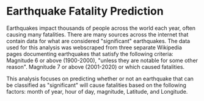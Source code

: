 # Earthquake Fatality Prediction

Earthquakes impact thousands of people across the world each year, often causing many fatalities. There are many sources across the internet that contain data for what are considered "significant" earthquakes. The data used for this analysis was webscraped from three separate Wikipedia pages documenting earthquakes that satisfy the following criteria:
  Magnitude 6 or above (1900-2000), "unless they are notable for some other reason".
  Magnitude 7 or above (2001-2020) or which caused fatalities.
 
 
This analysis focuses on predicting whether or not an earthquake that can be classified as "significant" will cause fatalities based on the following factors: month of year, hour of day, magnitude, Latitude, and Longitude.


